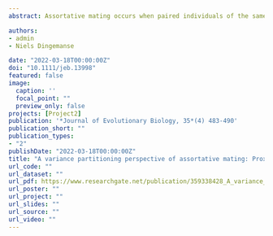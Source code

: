 ```yaml
---
abstract: Assortative mating occurs when paired individuals of the same population are more similar than expected by chance. This form of non-random assortment has long been predicted to play a role in many evolutionary processes because assortatively mated individuals are assumed to be genetically similar. However, this assumption may always hold for labile traits, or traits that are measured with error. For such traits, there is a variety of proximate mechanisms that can drive phenotypic resemblance between mated partners that, notably, have very different evolutionary repercussions. Bettering our understanding of the role of assortative mating in evolution will thus require insight into its proximate causes. To date, empirical research remains sparse, especially when for labile traits. This special issue aims to stimulate such research while promoting the usage and development of statistical approaches allowing the quantification of the relative roles of alternative proximate mechanisms causing assortative mating. To this end, we first describe how the phenotypic covariance between mated partners can be usefully partitioned into components that capture one or several of five distinct mechanisms. We then demonstrate why the importance of mechanisms causing genetic covariance between the traits of partners may often be overestimated. Finally, we detail how the evolutionary causes and consequences of the diverse mechanisms may be identified.

authors:
- admin
- Niels Dingemanse

date: "2022-03-18T00:00:00Z"
doi: "10.1111/jeb.13998"
featured: false
image:
  caption: ''
  focal_point: ""
  preview_only: false
projects: [Project2]
publication: '*Journal of Evolutionary Biology, 35*(4) 483-490'
publication_short: ""
publication_types:
- "2"
publishDate: "2022-03-18T00:00:00Z"
title: "A variance partitioning perspective of assortative mating: Proximate mechanisms and evolutionary implications"
url_code: ""
url_dataset: ""
url_pdf: https://www.researchgate.net/publication/359338428_A_variance_partitioning_perspective_of_assortative_mating_Proximate_mechanisms_and_evolutionary_implications
url_poster: ""
url_project: ""
url_slides: ""
url_source: ""
url_video: ""
---
```


